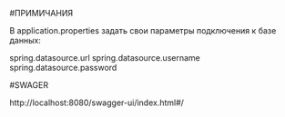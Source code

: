 #ПРИМИЧАНИЯ

В application.properties задать свои параметры подключения к базе данных:

spring.datasource.url spring.datasource.username spring.datasource.password


#SWAGER

http://localhost:8080/swagger-ui/index.html#/



